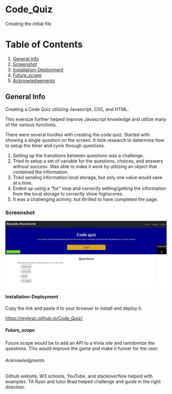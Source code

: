 # Code_Quiz
Creating the initial file

# Table of Contents
1. [General Info](#general-info)
2. [Screenshot](#Screenshot)
3. [Installation-Deployment](#Installation-Deployment)
4. [Future_scope](#Future_scope)
5. [Acknowledgements](#Acknowledgements)

## General Info

Creating a Code Quiz utilizing Javascript, CSS, and HTML. 

This exersize further helped improve Javascript knowledge and utilize many of the various functions. 

There were several hurdles with creating the code quiz. Started with showing a single question on the screen. It took research to determine how to setup the timer and cycle through questions. 
1. Setting up the transitions between questions was a challenge. 
2. Tried to setup a set of variable for the questions, choices, and answers without success. Was able to make it work by utilizing an object that contained the information.
3. Tried sending information local storage, but only one value would save at a time. 
4. Ended up using a "for" loop and correctly setting/getting the information from the local storage to correctly show highscores. 
5. It was a challenging activity, but thrilled to have completed the page.


### Screenshot
![alt text](https://github.com/reybrac/Code_Quiz/blob/main/Assets/code-quiz-image.JPG?raw=true)

#### Installation-Deployment
Copy the link and paste it to your browser to install and deploy it. 

https://reybrac.github.io/Code_Quiz/


##### Future_scope
Future scope would be to add an API to a trivia site and ramdomize the questions. This would improve the game and make it funner for the user.  

###### Acknowledgments
Github website, W3 schools, YouTube, and stackoverflow helped with examples. TA Ryan and tutor Brad helped challenge and guide in the right direction.